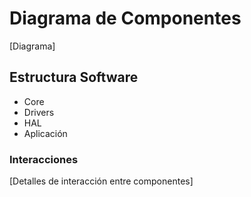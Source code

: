 # Diagrama de Componentes
[Diagrama]

## Estructura Software
- Core
- Drivers
- HAL
- Aplicación

### Interacciones
[Detalles de interacción entre componentes]
